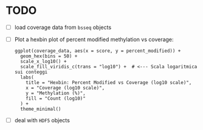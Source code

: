 
# TODO

- [ ] load coverage data from `bsseq` objects
- [ ] Plot a hexbin plot of percent modified methylation vs coverage:

  ```{r plot-percent-modified-coverage}
  ggplot(coverage_data, aes(x = score, y = percent_modified)) +
    geom_hex(bins = 50) +
    scale_x_log10() +
    scale_fill_viridis_c(trans = "log10") +  # <--- Scala logaritmica sui conteggi
    labs(
      title = "Hexbin: Percent Modified vs Coverage (log10 scale)",
      x = "Coverage (log10 scale)",
      y = "Methylation (%)",
      fill = "Count (log10)"
    ) +
    theme_minimal()
  ```

- [ ] deal with `HDF5` objects
